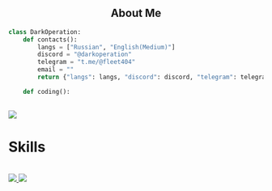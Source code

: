 <h2 align="center">About Me</h2>

```python
class DarkOperation:
    def contacts():
        langs = ["Russian", "English(Medium)"]
        discord = "@darkoperation"
        telegram = "t.me/@fleet404"
        email = ""
        return {"langs": langs, "discord": discord, "telegram": telegram}

    def coding():
        
```

<a href="https://discord.com/users/1063511434740371567" style="text-align: center;"><img src="https://lanyard.cnrad.dev/api/1063511434740371567"></a>

<p align="center">
  <h1>Skills</h1><br>
  <a href="https://skillicons.dev">
    <img src="https://skillicons.dev/icons?i=python,java,idea,arduino,javascript,html,css" />
  </a>
  <img src="https://github-readme-stats.vercel.app/api?username=xtekky&theme=tokyonight&show_icons=true">
</p>
